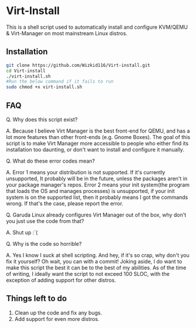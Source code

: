 # Virt-Install
This is a shell script used to automatically install and configure KVM/QEMU & Virt-Manager on most mainstream Linux distros.
## Installation
```bash
git clone https://github.com/Wizkid116/Virt-install.git
cd Virt-install
./virt-install.sh
#Run the below command if it fails to run
sudo chmod +x virt-install.sh
```
## FAQ
Q. Why does this script exist?

A. Because I believe Virt Manager is the best front-end for QEMU, and has a lot more features than other front-ends (e.g. Gnome Boxes). The goal of this script is to make Virt Manager more accessible to people who either find its installation too daunting, or don't want to install and configure it manually.

Q. What do these error codes mean?

A. Error 1 means your distribution is not supported. If it's currently unsupported, It probably will be in the future, unless the packages aren't in your package manager's repos. Error 2 means your init system(the program that loads the OS and manages processes) is unsupported, if your init system is on the supported list, then it probably means I got the commands wrong. If that's the case, please report the error.

Q. Garuda Linux already configures Virt Manager out of the box, why don't you just use the code from that?

A. Shut up :`(

Q. Why is the code so horrible?

A. Yes I know I suck at shell scripting. And hey, if it's so crap, why don't you fix it yourself? Oh wait, you can with a commit!
Joking aside, I do want to make this script the best it can be to the best of my abilities. As of the time of writing, I ideally want the script to not exceed 100 SLOC, with the exception of adding support for other distros.

## Things left to do
1. Clean up the code and fix any bugs.
2. Add support for even more distros.
